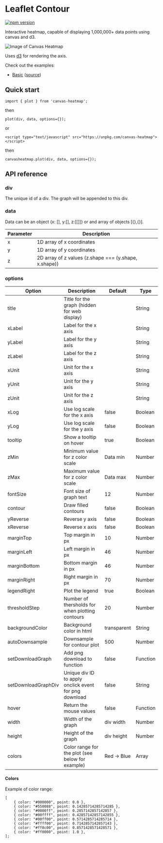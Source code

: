 # Leaflet Contour

[![npm version](https://badge.fury.io/js/leaflet-contour.svg)](https://badge.fury.io/js/leaflet-contour)

Interactive heatmap, capable of displaying 1,000,000+ data points using canvas and d3.

![Image of Canvas Heatmap](https://canvas-heatmap.s3.eu-central-1.amazonaws.com/heatmap.gif)

Uses [d3](https://d3js.org/) for rendering the axis.

Check out the examples:

- [Basic](https://jamesrunnalls.github.io/canvas-heatmap/example/basic/) ([source](https://github.com/jamesrunnalls/canvas-heatmap/blob/master/example/basic/index.html))

## Quick start

```
import { plot } from 'canvas-heatmap';
```

then

```
plot(div, data, options={});
```

or

```
<script type="text/javascript" src="https://unpkg.com/canvas-heatmap"></script>
```

then

```
canvasheatmap.plot(div, data, options={});
```

## API reference

### div

The unique id of a div. The graph will be appended to this div.

### data

Data can be an object {x: [], y:[], z:[[]]} or and array of objects [{},{}].

| Parameter | Description                                           |
| --------- | ----------------------------------------------------- |
| x         | 1D array of x coordinates                             |
| y         | 1D array of y coordinates                             |
| z         | 2D array of z values (z.shape === (y.shape, x.shape)) |

### options

| Option              | Description                                           | Default     | Type     |
| ------------------- | ----------------------------------------------------- | ----------- | -------- |
| title               | Title for the graph (hidden for web display)          |             | String   |
| xLabel              | Label for the x axis                                  |             | String   |
| yLabel              | Label for the y axis                                  |             | String   |
| zLabel              | Label for the z axis                                  |             | String   |
| xUnit               | Unit for the x axis                                   |             | String   |
| yUnit               | Unit for the y axis                                   |             | String   |
| zUnit               | Unit for the z axis                                   |             | String   |
| xLog                | Use log scale for the x axis                          | false       | Boolean  |
| yLog                | Use log scale for the y axis                          | false       | Boolean  |
| tooltip             | Show a tooltip on hover                               | true        | Boolean  |
| zMin                | Minimum value for z color scale                       | Data min    | Number   |
| zMax                | Maximum value for z color scale                       | Data max    | Number   |
| fontSize            | Font size of graph text                               | 12          | Number   |
| contour             | Draw filled contours                                  | false       | Boolean  |
| yReverse            | Reverse y axis                                        | false       | Boolean  |
| xReverse            | Reverse x axis                                        | false       | Boolean  |
| marginTop           | Top margin in px                                      | 10          | Number   |
| marginLeft          | Left margin in px                                     | 46          | Number   |
| marginBottom        | Bottom margin in px                                   | 46          | Number   |
| marginRight         | Right margin in px                                    | 70          | Number   |
| legendRight         | Plot the legend                                       | true        | Boolean  |
| thresholdStep       | Number of thersholds for when plotting contours       | 20          | Number   |
| backgroundColor     | Background color in html                              | transparent | String   |
| autoDownsample      | Downsample for contour plot                           | 500         | Number   |
| setDownloadGraph    | Add png download to function                          | false       | Function |
| setDownloadGraphDiv | Unique div ID to apply onclick event for png download | false       | String   |
| hover               | Return the mouse values                               | false       | Function |
| width               | Width of the graph                                    | div width   | Number   |
| height              | Height of the graph                                   | div height  | Number   |
| colors              | Color range for the plot (see below for example)      | Red -> Blue | Array    |

#### Colors

Example of color range:

```
[
    { color: "#000000", point: 0.0 },
    { color: "#550088", point: 0.14285714285714285 },
    { color: "#0000ff", point: 0.2857142857142857 },
    { color: "#00ffff", point: 0.42857142857142855 },
    { color: "#00ff00", point: 0.5714285714285714 },
    { color: "#ffff00", point: 0.7142857142857143 },
    { color: "#ff8c00", point: 0.8571428571428571 },
    { color: "#ff0000", point: 1.0 },
];
```
